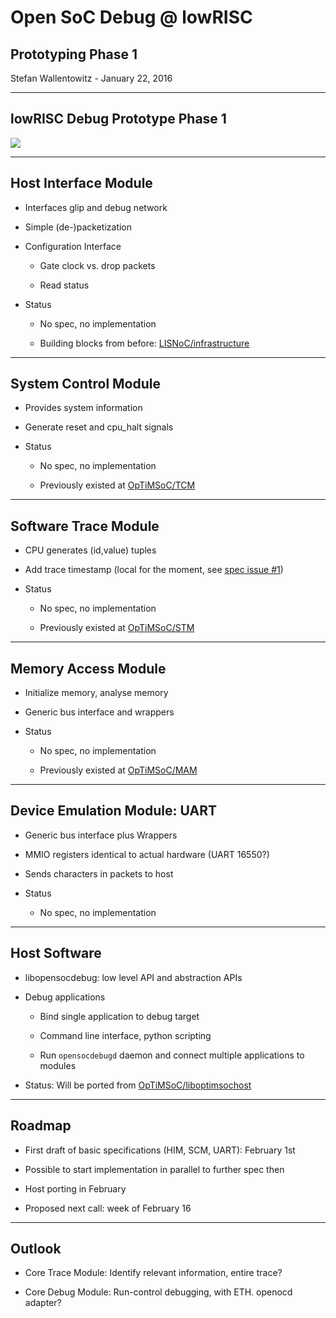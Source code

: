 # Open SoC Debug @ lowRISC 

## Prototyping Phase 1

Stefan Wallentowitz - January 22, 2016 

---

## lowRISC Debug Prototype Phase 1

<img src="{{site.assets}}/images/overview_lowrisc_phase1.svg"
  style="background:none; border:none; box-shadow:none;"/>

---

## Host Interface Module

- Interfaces glip and debug network
  
- Simple (de-)packetization
  
- Configuration Interface

	- Gate clock vs. drop packets

	- Read status

- Status

	- No spec, no implementation

	- Building blocks from before: [LISNoC/infrastructure](https://github.com/optimsoc/sources/tree/master/external/lisnoc/rtl/infrastructure)

---

## System Control Module

- Provides system information

- Generate reset and cpu_halt signals

- Status

	- No spec, no implementation

	- Previously existed at [OpTiMSoC/TCM](https://github.com/optimsoc/sources/blob/master/src/rtl/debug_system/verilog/tcm.v)

---

## Software Trace Module

- CPU generates (id,value) tuples

- Add trace timestamp (local for the moment, see [spec issue #1](https://github.com/opensocdebug/documentation/issues/1))

- Status

	- No spec, no implementation

	- Previously existed at [OpTiMSoC/STM](https://github.com/optimsoc/sources/blob/master/src/rtl/debug_system/verilog/stm.v)

---

## Memory Access Module 

- Initialize memory, analyse memory 

- Generic bus interface and wrappers

- Status

	- No spec, no implementation

	- Previously existed at [OpTiMSoC/MAM](https://github.com/optimsoc/sources/blob/master/src/rtl/debug_system/verilog/mam.v)

---

## Device Emulation Module: UART 

- Generic bus interface plus Wrappers

- MMIO registers identical to actual hardware (UART 16550?)

- Sends characters in packets to host

- Status

	- No spec, no implementation

---

## Host Software

- libopensocdebug: low level API and abstraction APIs 
 
- Debug applications 

	- Bind single application to debug target

	- Command line interface, python scripting

	- Run `opensocdebugd` daemon and connect multiple applications to
	modules

- Status: Will be ported from [OpTiMSoC/liboptimsochost](https://github.com/optimsoc/sources/tree/master/src/sw/host/liboptimsochost)

---

## Roadmap

- First draft of basic specifications (HIM, SCM, UART): February 1st

- Possible to start implementation in parallel to further spec then

- Host porting in February

- Proposed next call: week of February 16

---

## Outlook

 - Core Trace Module: Identify relevant information, entire trace?

 - Core Debug Module: Run-control debugging, with ETH. openocd adapter?

